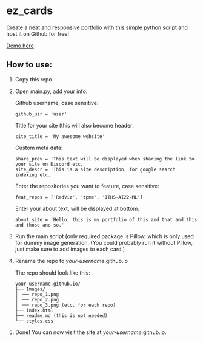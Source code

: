 # ez_cards

Create a neat and responsive portfolio with this simple python script and host it on Github for free!

<a href="https://wlinds.github.io">Demo here</a>

## How to use:

1. Copy this repo
2. Open main.py, add your info:

    Github username, case sensitive:
    ```
    github_usr = 'user'
    ```
    Title for your site (this will also become header:
    ```
    site_title = 'My awesome website'
    ```
    Custom meta data:
    ```
    share_prev = 'This text will be displayed when sharing the link to your site on Discord etc.
    site_descr = 'This is a site description, for google search indexing etc.
    ```
    Enter the repositories you want to feature, case sensitive:
    ```
    feat_repos = ['RedViz', 'tpme', 'ITHS-AI22-ML']
    ```
    Enter your about text, will be displayed at bottom:
    ```
    about_site = 'Hello, this is my portfolio of this and that and this and those and so.'
    ```

3. Run the main script (only required package is Pillow, which is only used for dummy image generation. (You could probably run it without Pillow, just make sure to add images to each card.)
4. Rename the repo to *your-username*.github.io

    The repo should look like this:
    ```
    your-username.github.io/
    ├── Images/
    │ ├── repo_1.png
    │ ├── repo_2.png
    │ └── repo_3.png (etc. for each repo)
    ├── index.html
    ├── readme.md (this is not needed)
    └── styles.css
    ```
5. Done! You can now visit the site at *your-username*.github.io.





